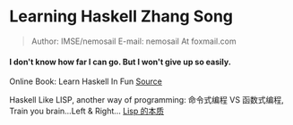 # Learning Haskell Zhang Song

> Author: IMSE/nemosail
> E-mail: nemosail At foxmail.com

#### I don't know how far I can go. But I won't give up so easily.

Online Book: Learn Haskell In Fun
[Source](http://fleurer-lee.com/lyah/ready-begin.htm)

Haskell Like LISP, another way of programming: 命令式编程 VS 函数式编程, Train you brain...Left & Right...
[Lisp 的本质](http://blog.jobbole.com/30614/)
